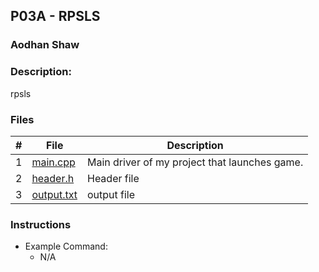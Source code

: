 
## P03A - RPSLS
### Aodhan Shaw
### Description:

rpsls
### Files

|   #   | File            | Description                                        |
| :---: | --------------- | -------------------------------------------------- |
|   1   | [main.cpp](https://github.com/A-SH4W/2143-OOP-Shaw/blob/main/Assignments/P03A/main.cpp)| Main driver of my project that launches game.      |
|   2   | [header.h](https://github.com/A-SH4W/2143-OOP-Shaw/blob/main/Assignments/P03A/header.h)| Header file     |
|   3   | [output.txt]()| output file |

### Instructions


- Example Command:
    - N/A
